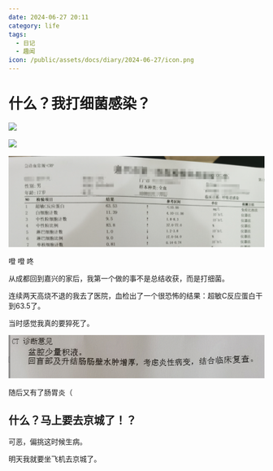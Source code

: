 ```yaml
---
date: 2024-06-27 20:11
category: life
tags:
  - 日记
  - 趣闻
icon: /public/assets/docs/diary/2024-06-27/icon.png
---
```

# 什么？我打细菌感染？



![](/public/assets/docs/diary/2024-06-27/no2.png)

![](/public/assets/docs/diary/2024-06-27/no1.png)

![](/public/assets/docs/diary/2024-06-27/no3.png)

噔 噔 咚

从成都回到嘉兴的家后，我第一个做的事不是总结收获，而是打细菌。

连续两天高烧不退的我去了医院，血检出了一个很恐怖的结果：超敏C反应蛋白干到63.5了。

当时感觉我真的要猝死了。

![](/public/assets/docs/diary/2024-06-27/no.png)

随后又有了肠胃炎（

## 什么？马上要去京城了！？

可恶，偏挑这时候生病。

明天我就要坐飞机去京城了。


